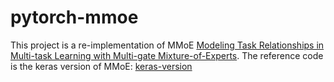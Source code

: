 # pytorch-mmoe

This project is a re-implementation of MMoE [Modeling Task Relationships in Multi-task Learning with
Multi-gate Mixture-of-Experts](https://dl.acm.org/doi/pdf/10.1145/3219819.3220007). The reference code is the keras version of MMoE: [keras-version](https://github.com/drawbridge/keras-mmoe)

